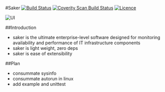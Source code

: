 #Saker
[![Build Status](https://travis-ci.org/cinience/saker.svg?branch=master)](https://travis-ci.org/cinience/saker)
[![Coverity Scan Build Status](https://scan.coverity.com/projects/3611/badge.svg)](https://scan.coverity.com/projects/3611)
[![Licence](http://img.shields.io/badge/Licence-MIT-brightgreen.svg)](COPYRIGHT)


![UI](https://raw.githubusercontent.com/cinience/saker/test_logo/docs/saker.png "saker")

##Introduction
* saker is the ultimate enterprise-level software designed for monitoring availability and  performance of IT infrastructure components
* saker is light weight, zero deps
* saker is ease of extensibility

##Plan
* consummate sysinfo 
* consummate autorun in linux 
* add example and unittest
